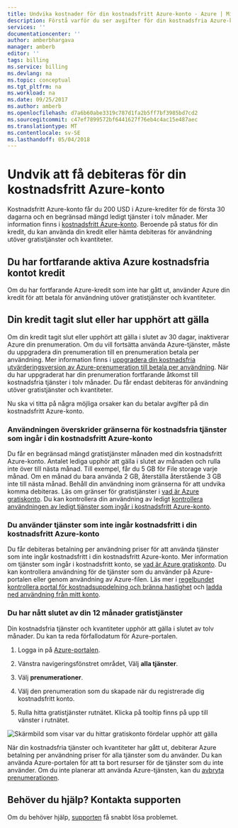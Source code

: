 ```yaml
---
title: Undvika kostnader för din kostnadsfritt Azure-konto - Azure | Microsoft Docs
description: Förstå varför du ser avgifter för din kostnadsfria Azure-konto. Lära dig att undvika dessa debiteringar.
services: ''
documentationcenter: ''
author: amberbhargava
manager: amberb
editor: ''
tags: billing
ms.service: billing
ms.devlang: na
ms.topic: conceptual
ms.tgt_pltfrm: na
ms.workload: na
ms.date: 09/25/2017
ms.author: amberb
ms.openlocfilehash: d7a6b60abe3319c787d1fa2b5ff7bf3985bd7cd2
ms.sourcegitcommit: c47ef7899572bf6441627f76eb4c4ac15e487aec
ms.translationtype: MT
ms.contentlocale: sv-SE
ms.lasthandoff: 05/04/2018
---
```

# <a name="avoid-getting-charged-for-your-azure-free-account"></a>Undvik att få debiteras för din kostnadsfritt Azure-konto

Kostnadsfritt Azure-konto får du 200 USD i Azure-krediter för de första 30 dagarna och en begränsad mängd ledigt tjänster i tolv månader. Mer information finns i [kostnadsfritt Azure-konto](https://azure.microsoft.com/free/). Beroende på status för din kredit, du kan använda din kredit eller hämta debiteras för användning utöver gratistjänster och kvantiteter.

## <a name="you-still-have-active-azure-free-account-credit"></a>Du har fortfarande aktiva Azure kostnadsfria kontot kredit 
Om du har fortfarande Azure-kredit som inte har gått ut, använder Azure din kredit för att betala för användning utöver gratistjänster och kvantiteter.

## <a name="your-credit-ran-out-or-has-expired"></a>Din kredit tagit slut eller har upphört att gälla
Om din kredit tagit slut eller upphört att gälla i slutet av 30 dagar, inaktiverar Azure din prenumeration. Om du vill fortsätta använda Azure-tjänster, måste du uppgradera din prenumeration till en prenumeration betala per användning. Mer information finns i [uppgradera din kostnadsfria utvärderingsversion av Azure-prenumeration till betala per användning](billing-upgrade-azure-subscription.md). När du har uppgraderat har din prenumeration fortfarande åtkomst till kostnadsfria tjänster i tolv månader. Du får endast debiteras för användning utöver gratistjänster och kvantiteter.


Nu ska vi titta på några möjliga orsaker kan du betalar avgifter på din kostnadsfritt Azure-konto.


### <a name="your-usage-exceeds-the-limits-of-free-services-included-with-your-azure-free-account"></a>Användningen överskrider gränserna för kostnadsfria tjänster som ingår i din kostnadsfritt Azure-konto

Du får en begränsad mängd gratistjänster månaden med din kostnadsfritt Azure-konto. Antalet lediga upphör att gälla i slutet av månaden och rulla inte över till nästa månad. Till exempel, får du 5 GB för File storage varje månad. Om en månad du bara använda 2 GB, återställa återstående 3 GB inte till nästa månad. Behåll din användning inom gränserna för att undvika komma debiteras. Läs om gränser för gratistjänster i [vad är Azure gratiskonto](https://azure.microsoft.com/free/free-account-faq/). Du kan kontrollera din användning av ledigt [kontrollera användningen av ledigt tjänster som ingår i kostnadsfritt Azure-konto](billing-check-free-service-usage.md). 

### <a name="you-are-using-services-not-included-for-free-with-your-azure-free-account"></a>Du använder tjänster som inte ingår kostnadsfritt i din kostnadsfritt Azure-konto

Du får debiteras betalning per användning priser för att använda tjänster som inte ingår kostnadsfritt i din kostnadsfritt Azure-konto. Mer information om tjänster som ingår i kostnadsfritt konto, se [vad är Azure gratiskonto](https://azure.microsoft.com/free/free-account-faq/). Du kan kontrollera användning för de tjänster som du använder på Azure-portalen eller genom användning av Azure-filen. Läs mer i [regelbundet kontrollera portal för kostnadsuppdelning och bränna hastighet](billing-getting-started.md#costs) och [ladda ned användning från mitt konto](billing-download-azure-invoice-daily-usage-date.md). 

### <a name="you-have-reached-the-end-of-your-12-months-free-services"></a>Du har nått slutet av din 12 månader gratistjänster

Din kostnadsfria tjänster och kvantiteter upphör att gälla i slutet av tolv månader. Du kan ta reda förfallodatum för Azure-portalen.

1.  Logga in på [Azure-portalen](http://portal.azure.com).

2.  Vänstra navigeringsfönstret området, Välj **alla tjänster**.

3.  Välj **prenumerationer**.

4.  Välj den prenumeration som du skapade när du registrerade dig kostnadsfritt konto.

5.  Rulla hitta gratistjänster rutnätet. Klicka på tooltip finns på upp till vänster i rutnätet.

![Skärmbild som visar var du hittar gratiskonto fördelar upphör att gälla](./media/billing-avoid-charges-free-account/freeaccount-benefits-expiration-date.png)


När din kostnadsfria tjänster och kvantiteter har gått ut, debiterar Azure betalning per användning priser för alla tjänster som du använder. Du kan använda Azure-portalen för att ta bort resurser för de tjänster som du inte använder. Om du inte planerar att använda Azure-tjänsten, kan du [avbryta prenumerationen](billing-how-to-cancel-azure-subscription.md).

## <a name="need-help-contact-support"></a>Behöver du hjälp? Kontakta supporten

Om du behöver hjälp, [supporten](https://portal.azure.com/?#blade/Microsoft_Azure_Support/HelpAndSupportBlade) få snabbt lösa problemet.
